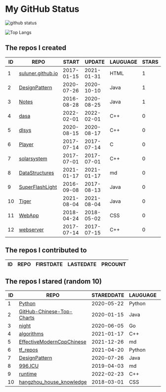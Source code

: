 # My GitHub Status

<img src="https://github-readme-stats-1.yihong0618.vercel.app/api?username=ThaddeusJiang&show_icons=true&&&hide_title=true&count_private=true" alt="github status" />

![Top Langs](https://github-readme-stats-1.yihong0618.vercel.app/api/top-langs/?username=ThaddeusJiang&layout=compact)

<!--START_SECTION:my_github-->
## The repos I created
| ID |                               REPO                                |   START    |   UPDATE   | LAUGUAGE | STARS |
|----|-------------------------------------------------------------------|------------|------------|----------|-------|
|  1 | [suluner.github.io](https://github.com/suluner/suluner.github.io) | 2017-01-15 | 2021-01-31 | HTML     |     1 |
|  2 | [DesignPattern](https://github.com/suluner/DesignPattern)         | 2020-07-26 | 2020-10-10 | Java     |     1 |
|  3 | [Notes](https://github.com/suluner/Notes)                         | 2016-08-28 | 2020-08-25 | Java     |     1 |
|  4 | [dasa](https://github.com/suluner/dasa)                           | 2022-02-01 | 2022-02-01 | C++      |     0 |
|  5 | [dlsys](https://github.com/suluner/dlsys)                         | 2020-08-15 | 2020-08-17 | C++      |     0 |
|  6 | [Player](https://github.com/suluner/Player)                       | 2017-07-14 | 2017-07-14 | C        |     0 |
|  7 | [solarsystem](https://github.com/suluner/solarsystem)             | 2017-07-01 | 2017-07-01 | C++      |     0 |
|  8 | [DataStructures](https://github.com/suluner/DataStructures)       | 2021-01-17 | 2021-01-17 | md       |     0 |
|  9 | [SuperFlashLight](https://github.com/suluner/SuperFlashLight)     | 2016-09-08 | 2017-08-13 | Java     |     0 |
| 10 | [Tiger](https://github.com/suluner/Tiger)                         | 2021-08-04 | 2021-08-04 | Java     |     0 |
| 11 | [WebApp](https://github.com/suluner/WebApp)                       | 2018-04-24 | 2018-05-02 | CSS      |     0 |
| 12 | [webserver](https://github.com/suluner/webserver)                 | 2017-07-14 | 2017-07-15 | C++      |     0 |

## The repos I contributed to
| ID | REPO | FIRSTDATE | LASTEDATE | PRCOUNT |
|----|------|-----------|-----------|---------|

## The repos I stared (random 10)
| ID |                                          REPO                                          | STAREDDATE | LAUGUAGE | LATESTUPDATE |
|----|----------------------------------------------------------------------------------------|------------|----------|--------------|
|  1 | [Python](https://github.com/TheAlgorithms/Python)                                      | 2020-05-22 | Python   | 2022-04-11   |
|  2 | [GitHub-Chinese-Top-Charts](https://github.com/GrowingGit/GitHub-Chinese-Top-Charts)   | 2020-01-15 | Java     | 2022-04-11   |
|  3 | [night](https://github.com/talkgo/night)                                               | 2020-06-05 | Go       | 2022-04-10   |
|  4 | [algorithms](https://github.com/xtaci/algorithms)                                      | 2021-01-17 | C++      | 2022-04-10   |
|  5 | [EffectiveModernCppChinese](https://github.com/CnTransGroup/EffectiveModernCppChinese) | 2021-12-26 | md       | 2022-04-10   |
|  6 | [tf_repos](https://github.com/lambdaji/tf_repos)                                       | 2021-04-20 | Python   | 2022-03-22   |
|  7 | [DesignPattern](https://github.com/suluner/DesignPattern)                              | 2020-07-26 | Java     | 2020-10-10   |
|  8 | [996.ICU](https://github.com/996icu/996.ICU)                                           | 2019-04-03 | md       | 2022-04-10   |
|  9 | [runtime](https://github.com/tensorflow/runtime)                                       | 2022-02-23 | C++      | 2022-04-05   |
| 10 | [hangzhou_house_knowledge](https://github.com/houshanren/hangzhou_house_knowledge)     | 2018-03-01 | CSS      | 2022-04-11   |

<!--END_SECTION:my_github-->